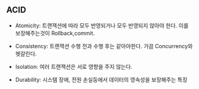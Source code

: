 ## ACID

* Atomicity: 트랜잭션에 따라 모두 반영되거나 모두 반영되지 않아야 한다. 이를\
보장해주는것이 Rollback,commit.

* Consistency: 트랜잭션 수행 전과 수행 후는 같아야한다. 가끔 Concurrency와 헷갈린다.

* Isolation: 여러 트랜잭션은 서로 영향을 주지 않는다.

* Durability: 시스템 장애, 전원 손실등에서 데이터의 영속성을 보장해주는 특징
